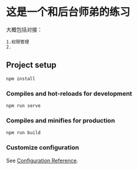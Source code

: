 # 这是一个和后台师弟的练习

大概包括对接：
```
1.权限管理
2.

```

## Project setup
```
npm install
```

### Compiles and hot-reloads for development
```
npm run serve
```

### Compiles and minifies for production
```
npm run build
```

### Customize configuration
See [Configuration Reference](https://cli.vuejs.org/config/).


